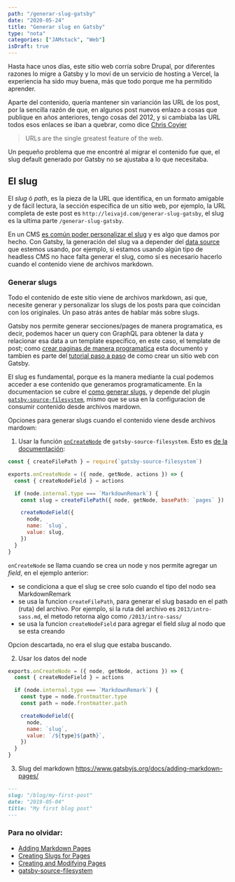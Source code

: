 ```yaml
---
path: "/generar-slug-gatsby"
date: "2020-05-24"
title: "Generar slug en Gatsby"
type: "nota"
categories: ["JAMstack", "Web"]
isDraft: true
---
```


Hasta hace unos d&iacute;as, este sitio web corr&iacute;a sobre Drupal, por diferentes razones lo migre a Gatsby y lo mov&iacute; de un servicio de hosting a Vercel, la experiencia ha sido muy buena, m&aacute;s que todo porque me ha permitido aprender.

Aparte del contenido, queria mantener sin varianci&oacute;n las URL de los post, por la sencilla raz&oacute;n de que, en algunos post nuevos enlazo a cosas que publique en años anteriores, tengo cosas del 2012, y si cambiaba las URL todos esos enlaces se iban a quebrar, como dice [Chris Coyier](https://css-tricks.com/killing-the-url/)

> URLs are the single greatest feature of the web.

Un pequeño problema que me encontr&eacute; al migrar el contenido fue que, el slug default generado por Gatsby no se ajustaba a lo que necesitaba.

## El slug

El _slug_ &oacute; _path_, es la pieza de la URL que identifica, en un formato amigable y de f&aacute;cil lectura, la secci&oacute;n espec&iacute;fica de un sitio web, por ejemplo, la URL completa de este post es `http://leivajd.com/generar-slug-gatsby`, el slug es la ultima parte `/generar-slug-gatsby`.

En un CMS [es com&uacute;n poder personalizar el slug](https://wordpress.com/go/business-website-guidance/what-is-a-slug/) y es algo que damos por hecho. Con Gatsby, la generaci&oacute;n del slug va a depender del [data source](https://www.gatsbyjs.org/docs/content-and-data/) que estemos usando, por ejemplo, si estamos usando alg&uacute;n tipo de headless CMS no hace falta generar el slug, como s&iacute; es necesario hacerlo cuando el contenido viene de archivos markdown.

### Generar slugs

Todo el contenido de este sitio viene de archivos markdown, asi que, necesite generar y personalizar los slugs de los posts para que coincidan con los originales. Un paso atr&aacute;s antes de hablar m&aacute;s sobre slugs.

Gatsby nos permite generar secciones/pages de manera programatica, es decir, podemos hacer un query con GraphQL para obtener la data y relacionar esa data a un template espec&iacute;fico, en este caso, el template de post; como [crear paginas de manera programatica](https://www.gatsbyjs.org/docs/creating-and-modifying-pages/) esta documento y tambien es parte del [tutorial paso a paso](https://www.gatsbyjs.org/tutorial/part-seven/) de como crear un sitio web con Gatsby.

El slug es fundamental, porque es la manera mediante la cual podemos acceder a ese contenido que generamos programaticamente. En la documentacion se cubre el [como generar slugs](https://www.gatsbyjs.org/docs/creating-slugs-for-pages/), y depende del plugin [`gatsby-source-filesystem`](https://www.gatsbyjs.org/packages/gatsby-source-filesystem/), mismo que se usa en la configuracion de consumir contenido desde archivos mardown.

Opciones para generar slugs cuando el contenido viene desde archivos mardown:

1. Usar la funci&oacute;n [`onCreateNode`](https://www.gatsbyjs.org/docs/node-apis/#onCreateNode) de `gatsby-source-filesystem`. Esto es [de la documentaci&oacute;n](https://www.gatsbyjs.org/tutorial/part-seven/#creating-slugs-for-pages):

```javascript
const { createFilePath } = require(`gatsby-source-filesystem`)

exports.onCreateNode = ({ node, getNode, actions }) => {
  const { createNodeField } = actions

  if (node.internal.type === `MarkdownRemark`) {
    const slug = createFilePath({ node, getNode, basePath: `pages` })

    createNodeField({
      node,
      name: `slug`,
      value: slug,
    })
  }
}
```

`onCreateNode` se llama cuando se crea un node y nos permite agregar un _field_, en el ejemplo anterior:

- se condiciona a que el slug se cree solo cuando el tipo del nodo sea MarkdownRemark
- se usa la funcion `createFilePath`, para generar el slug basado en el path (ruta) del archivo. Por ejemplo, si la ruta del archivo es `2013/intro-sass.md`, el metodo retorna algo como `/2013/intro-sass/`
- se usa la funcion `createNodeField` para agregar el field _slug_ al nodo que se esta creando

Opcion descartada, no era el slug que estaba buscando.

2. Usar los datos del node

```javascript
exports.onCreateNode = ({ node, getNode, actions }) => {
  const { createNodeField } = actions

  if (node.internal.type === `MarkdownRemark`) {
    const type = node.frontmatter.type
    const path = node.frontmatter.path

    createNodeField({
      node,
      name: `slug`,
      value: `/${type}${path}`,
    })
  }
}
```

3. Slug del markdown
   https://www.gatsbyjs.org/docs/adding-markdown-pages/

```markdown
---
slug: "/blog/my-first-post"
date: "2019-05-04"
title: "My first blog post"
---
```

### Para no olvidar:

- [Adding Markdown Pages](https://www.gatsbyjs.org/docs/adding-markdown-pages/)
- [Creating Slugs for Pages](https://www.gatsbyjs.org/docs/creating-slugs-for-pages/)
- [Creating and Modifying Pages](https://www.gatsbyjs.org/docs/creating-and-modifying-pages/)
- [gatsby-source-filesystem](https://www.gatsbyjs.org/packages/gatsby-source-filesystem/)
